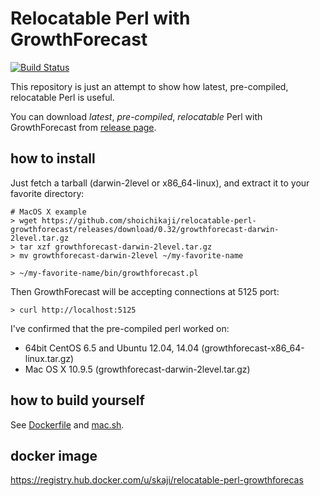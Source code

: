# Relocatable Perl with GrowthForecast

[![Build Status](https://api.travis-ci.org/shoichikaji/relocatable-perl-growthforecast.svg)](https://travis-ci.org/shoichikaji/relocatable-perl-growthforecast)

This repository is just an attempt to show
how latest, pre-compiled, relocatable Perl is useful.

You can download *latest*, *pre-compiled*, *relocatable* Perl with GrowthForecast from
[release page](https://github.com/shoichikaji/relocatable-perl-growthforecast/releases).

## how to install

Just fetch a tarball (darwin-2level or x86_64-linux), and extract it to your favorite directory:

    # MacOS X example
    > wget https://github.com/shoichikaji/relocatable-perl-growthforecast/releases/download/0.32/growthforecast-darwin-2level.tar.gz
    > tar xzf growthforecast-darwin-2level.tar.gz
    > mv growthforecast-darwin-2level ~/my-favorite-name

    > ~/my-favorite-name/bin/growthforecast.pl

Then GrowthForecast will be accepting connections at 5125 port:

    > curl http://localhost:5125

I've confirmed that the pre-compiled perl worked on:

* 64bit CentOS 6.5 and Ubuntu 12.04, 14.04 (growthforecast-x86_64-linux.tar.gz)
* Mac OS X 10.9.5 (growthforecast-darwin-2level.tar.gz)

## how to build yourself

See [Dockerfile](https://github.com/shoichikaji/relocatable-perl-growthforecast/blob/master/Dockerfile)
and [mac.sh](https://github.com/shoichikaji/relocatable-perl-growthforecast/blob/master/misc/mac.sh).

## docker image

https://registry.hub.docker.com/u/skaji/relocatable-perl-growthforecas

